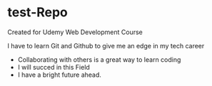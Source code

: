 # test-Repo
Created for Udemy Web Development Course

I have to learn Git and Github to give me an edge in my tech career
* Collaborating with others is a great way to learn coding
* I will succed in this Field
* I have a bright future ahead.

